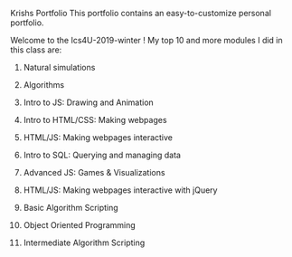 Krishs Portfolio
This portfolio contains an easy-to-customize personal portfolio.


Welcome to the Ics4U-2019-winter ! My top 10 and more modules I did in this class are:

1. Natural simulations

2. Algorithms

3. Intro to JS: Drawing and Animation

4. Intro to HTML/CSS: Making webpages

5. HTML/JS: Making webpages interactive

6. Intro to SQL: Querying and managing data

7. Advanced JS: Games & Visualizations

8. HTML/JS: Making webpages interactive with jQuery

9. Basic Algorithm Scripting

10. Object Oriented Programming

11. Intermediate Algorithm Scripting

